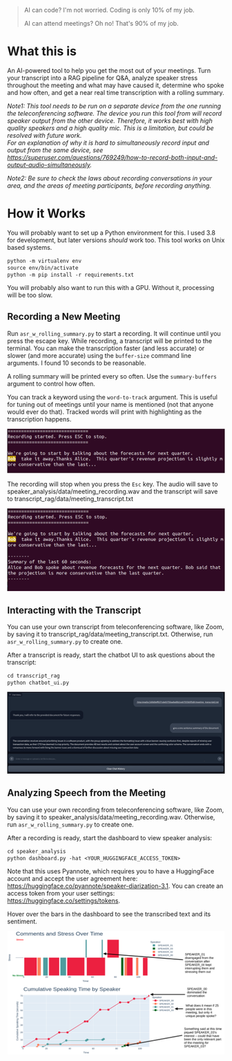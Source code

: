 > AI can code?  I'm not worried.  Coding is only 10% of my job.
> 
> AI can attend meetings?  Oh no!  That's 90% of my job.

# What this is

An AI-powered tool to help you get the most out of your meetings.  Turn your transcript into a RAG pipeline for Q&A, 
analyze speaker stress throughout the meeting and what may have caused it, determine who spoke and how often, and 
get a near real time transcription with a rolling summary.

<em>Note1:
This tool needs to be run on a separate device from the one running the teleconferencing software. The device you 
run this tool from will record speaker output from the other device.  Therefore, it works best with high quality 
speakers and a high quality mic.  This is a limitation, but could be resolved with future work.  
For an explanation of why it is hard to simultaneously record input and output from the same device, 
see https://superuser.com/questions/769249/how-to-record-both-input-and-output-audio-simultaneously.
</em>

<em>Note2:
Be sure to check the laws about recording conversations in your area, and the areas of meeting participants, 
before recording anything.
</em>

# How it Works

You will probably want to set up a Python environment for this.  I used 3.8 for development, but 
later versions <em>should</em> work too.  This tool works on Unix based systems.

```commandline
python -m virtualenv env
source env/bin/activate
python -m pip install -r requirements.txt
```

You will probably also want to run this with a GPU.  Without it, processing will be too slow.

## Recording a New Meeting

Run `asr_w_rolling_summary.py` to start a recording.  It will continue until you press the escape key.  While 
recording, a transcript will be printed to the terminal.  You can make the transcription faster (and less accurate) 
or slower (and more accurate) using the `buffer-size` command line arguments.  I found 10 seconds to be reasonable.  

A rolling summary will be printed every so often.  Use the `summary-buffers` argument to control how often.

You can track a keyword using the `word-to-track` argument.  This is useful for tuning out of meetings until your name 
is mentioned (not that anyone would ever do that).  Tracked words will print with highlighting as the transcription 
happens.

![Example of tracking a name](files_for_readme/transcript_demo.png)

The recording will stop when you press the `Esc` key.  The audio will save to 
speaker_analysis/data/meeting_recording.wav and the transcript will save to transcript_rag/data/meeting_transcript.txt

![Example of rolling summary](files_for_readme/transcript_summary_demo.png)

## Interacting with the Transcript

You can use your own transcript from teleconferencing software, like Zoom, by saving it to 
transcript_rag/data/meeting_transcript.txt.  Otherwise, run `asr_w_rolling_summary.py` to create one. 

After a transcript is ready, start the chatbot UI to ask questions about the transcript:

```commandline
cd transcript_rag
python chatbot_ui.py
```

![Chatbot UI demo](files_for_readme/chatbot_demo.png)

## Analyzing Speech from the Meeting

You can use your own recording from teleconferencing software, like Zoom, by saving it to 
speaker_analysis/data/meeting_recording.wav.  Otherwise, run `asr_w_rolling_summary.py` to create one. 

After a recording is ready, start the dashboard to view speaker analysis:

```commandline
cd speaker_analysis
python dashboard.py -hat <YOUR_HUGGINGFACE_ACCESS_TOKEN>
```

Note that this uses Pyannote, which requires you to have a HuggingFace account and accept the user agreement 
here: https://huggingface.co/pyannote/speaker-diarization-3.1.  You can create an access token from your user 
settings: https://huggingface.co/settings/tokens. 

Hover over the bars in the dashboard to see the transcribed text and its sentiment.

![Meeting analysis dashboard demo](files_for_readme/meeting_analysis_demo.png)
